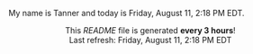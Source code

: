 My name is Tanner and today is Friday, August 11, 2:18 PM EDT.

<p align="center">This <i>README</i> file is generated <b>every 3 hours</b>!</br>Last refresh: Friday, August 11, 2:18 PM EDT<br /></p>
